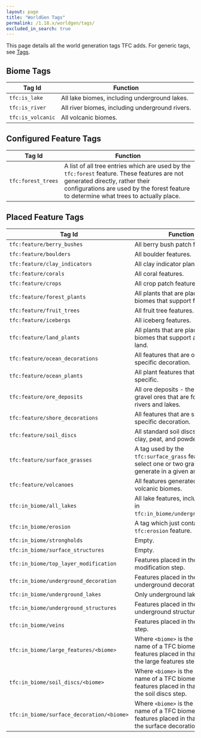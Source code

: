 ```yaml
---
layout: page
title: "WorldGen Tags"
permalink: /1.18.x/worldgen/tags/
excluded_in_search: true
---
```


This page details all the world generation tags TFC adds. For generic tags, see [Tags](../../data/tags/).

## Biome Tags

Tag Id | Function
---|---
`tfc:is_lake` | All lake biomes, including underground lakes.
`tfc:is_river` | All river biomes, including underground rivers.
`tfc:is_volcanic` | All volcanic biomes.

## Configured Feature Tags

Tag Id | Function
---|---
`tfc:forest_trees` | A list of all tree entries which are used by the `tfc:forest` feature. These features are not generated directly, rather their configurations are used by the forest feature to determine what trees to actually place.

## Placed Feature Tags

Tag Id | Function
---|---
`tfc:feature/berry_bushes` | All berry bush patch features.
`tfc:feature/boulders` | All boulder features.
`tfc:feature/clay_indicators` | All clay indicator plant features.
`tfc:feature/corals` | All coral features.
`tfc:feature/crops` | All crop patch features.
`tfc:feature/forest_plants` | All plants that are placed within biomes that support forests.
`tfc:feature/fruit_trees` | All fruit tree features.
`tfc:feature/icebergs` | All iceberg features.
`tfc:feature/land_plants` | All plants that are placed within biomes that support any type of land.
`tfc:feature/ocean_decorations` | All features that are ocean specific decoration.
`tfc:feature/ocean_plants` | All plant features that are ocean specific.
`tfc:feature/ore_deposits` | All ore deposits - the smaller gravel ores that are found in rivers and lakes.
`tfc:feature/shore_decorations` | All features that are shore specific decoration.
`tfc:feature/soil_discs` | All standard soil discs, including clay, peat, and powder snow.
`tfc:feature/surface_grasses` | A tag used by the `tfc:surface_grass` feature to select one or two grasses to generate in a given area.
`tfc:feature/volcanoes` | All features generated in volcanic biomes.
`tfc:in_biome/all_lakes` | All lake features, including those in `tfc:in_biome/underground_lakes`.
`tfc:in_biome/erosion` | A tag which just contains the `tfc:erosion` feature.
`tfc:in_biome/strongholds` | Empty.
`tfc:in_biome/surface_structures` | Empty.
`tfc:in_biome/top_layer_modification` | Features placed in the top layer modification step.
`tfc:in_biome/underground_decoration` | Features placed in the underground decoration step.
`tfc:in_biome/underground_lakes` | Only underground lake features.
`tfc:in_biome/underground_structures` | Features placed in the underground structures step.
`tfc:in_biome/veins` | Features placed in the ore veins step.
`tfc:in_biome/large_features/<biome>` | Where `<biome>` is the registry name of a TFC biome, the features placed in that biome in the large features step.
`tfc:in_biome/soil_discs/<biome>` | Where `<biome>` is the registry name of a TFC biome, the features placed in that biome in the soil discs step.
`tfc:in_biome/surface_decoration/<biome>` | Where `<biome>` is the registry name of a TFC biome, the features placed in that biome in the surface decoration step.
